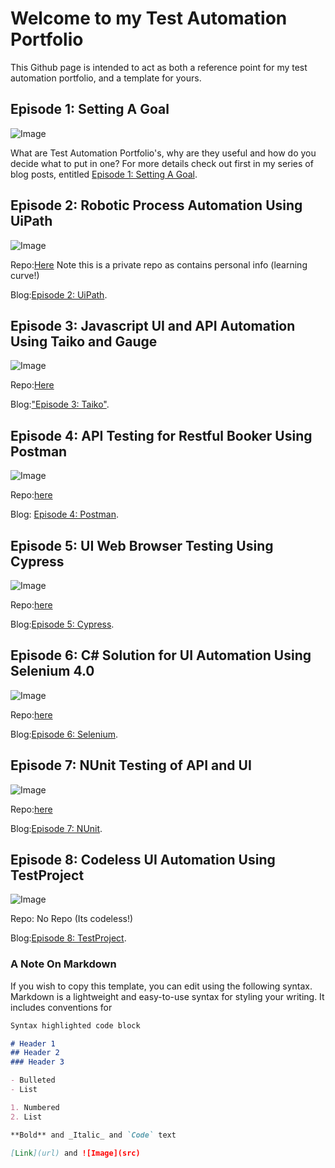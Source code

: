 # Welcome to my Test Automation Portfolio

This Github page is intended to act as both a reference point for my test automation portfolio, and a template for yours. 


## Episode 1: Setting A Goal
![Image](https://beththetester.files.wordpress.com/2020/08/shutterstock_242288239.jpg?w=1000)

What are Test Automation Portfolio's, why are they useful and how do you decide what to put in one? 
For more details check out first in my series of blog posts, entitled [Episode 1: Setting A Goal](https://beththetester.com/2020/08/03/creating-a-test-automation-portfolio-episode-1-setting-a-goal/).

## Episode 2: Robotic Process Automation Using UiPath
![Image](https://beththetester.files.wordpress.com/2020/08/snag_4a4eb57.png?w=432)

Repo:[Here](https://github.com/askherconsulting/UiPath-Sample-RPA) Note this is a private repo as contains personal info (learning curve!)

Blog:[Episode 2: UiPath](https://beththetester.com/2020/08/09/automation-portfolio-episode-2-rpa-testing/).

## Episode 3: Javascript UI and API Automation Using Taiko and Gauge
![Image](https://beththetester.files.wordpress.com/2020/09/gauge_taiko_js.jpg?w=646)

Repo:[Here](https://github.com/askherconsulting/taiko-gauge-javascript-vscode-test-automation)

Blog:["Episode 3: Taiko"](https://beththetester.com/2020/09/17/creating-a-test-automation-portfolio-episode-3-taiko-gauge-and-javascript/).

## Episode 4: API Testing for Restful Booker Using Postman
![Image](https://beththetester.files.wordpress.com/2020/09/snag_40b9eed5.png?w=307)

Repo:[here](https://github.com/joannalaine/postman-restful-booker/pulls)

Blog: [Episode 4: Postman](https://beththetester.com/2020/09/27/creating-a-test-automation-portfolio-episode-4-api-testing-for-restful-booker-using-postman/).

## Episode 5: UI Web Browser Testing Using Cypress
![Image](https://beththetester.files.wordpress.com/2020/10/image.png?w=744)

Repo:[here](https://github.com/askherconsulting/Cypress-automation-portfolio-project)

Blog:[Episode 5: Cypress](https://beththetester.com/2020/10/06/creating-a-test-automation-portfolio-episode-5-ui-web-browser-testing-using-cypress/).

## Episode 6: C# Solution for UI Automation Using Selenium 4.0
![Image](https://beththetester.files.wordpress.com/2020/11/snag_704d44.png?w=750)

Repo:[here](https://github.com/askherconsulting/CSharp_.Net_Selenium_Automation_Portfolio)

Blog:[Episode 6: Selenium](https://beththetester.com/2021/02/28/creating-a-test-automation-portfolio-episode-6-c-solution-for-ui-automation-using-selenium-4-0-aka-the-missing-episode/).

## Episode 7: NUnit Testing of API and UI
![Image](https://beththetester.files.wordpress.com/2020/08/snag_1943fea.png?w=558)

Repo:[here](https://github.com/askherconsulting/NUnit-Testing-Restful-Booker)

Blog:[Episode 7: NUnit](https://beththetester.com/2020/08/18/creating-a-test-automation-portfolio-bonus-episode-nunit-testing-of-restful-booker/).

## Episode 8: Codeless UI Automation Using TestProject
![Image](https://beththetester.files.wordpress.com/2020/11/testproject_logo.png?w=489)

Repo: No Repo (Its codeless!) 

Blog:[Episode 8: TestProject](https://beththetester.com/2020/11/30/creating-a-test-automation-portfolio-bonus-edition-codeless-ui-automation-using-testproject/).

### A Note On Markdown

If you wish to copy this template, you can edit using the following syntax. Markdown is a lightweight and easy-to-use syntax for styling your writing. It includes conventions for

```markdown
Syntax highlighted code block

# Header 1
## Header 2
### Header 3

- Bulleted
- List

1. Numbered
2. List

**Bold** and _Italic_ and `Code` text

[Link](url) and ![Image](src)
```
